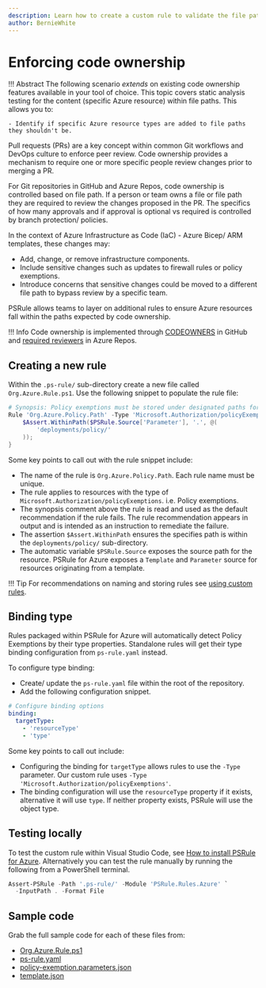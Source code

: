 ```yaml
---
description: Learn how to create a custom rule to validate the file path of code artifacts.
author: BernieWhite
---
```


# Enforcing code ownership

!!! Abstract
    The following scenario _extends_ on existing code ownership features available in your tool of choice.
    This topic covers static analysis testing for the content (specific Azure resource) within file paths.
    This allows you to:

    - Identify if specific Azure resource types are added to file paths they shouldn't be.

Pull requests (PRs) are a key concept within common Git workflows and DevOps culture to enforce peer review.
Code ownership provides a mechanism to require one or more specific people review changes prior to merging a PR.

For Git repositories in GitHub and Azure Repos, code ownership is controlled based on file path.
If a person or team owns a file or file path they are required to review the changes proposed in the PR.
The specifics of how many approvals and if approval is optional vs required is controlled by branch protection/ policies.

In the context of Azure Infrastructure as Code (IaC) - Azure Bicep/ ARM templates, these changes may:

- Add, change, or remove infrastructure components.
- Include sensitive changes such as updates to firewall rules or policy exemptions.
- Introduce concerns that sensitive changes could be moved to a different file path to bypass review by a specific team.

PSRule allows teams to layer on additional rules to ensure Azure resources fall within the paths expected by code ownership.

!!! Info
    Code ownership is implemented through [CODEOWNERS][1] in GitHub and [required reviewers][2] in Azure Repos.

  [1]: https://docs.github.com/repositories/managing-your-repositorys-settings-and-features/customizing-your-repository/about-code-owners
  [2]: https://learn.microsoft.com/azure/devops/repos/git/branch-policies#automatically-include-code-reviewers

## Creating a new rule

Within the `.ps-rule/` sub-directory create a new file called `Org.Azure.Rule.ps1`.
Use the following snippet to populate the rule file:

```powershell title="PowerShell"
# Synopsis: Policy exemptions must be stored under designated paths for review.
Rule 'Org.Azure.Policy.Path' -Type 'Microsoft.Authorization/policyExemptions' {
    $Assert.WithinPath($PSRule.Source['Parameter'], '.', @(
        'deployments/policy/'
    ));
}
```

Some key points to call out with the rule snippet include:

- The name of the rule is `Org.Azure.Policy.Path`.
  Each rule name must be unique.
- The rule applies to resources with the type of `Microsoft.Authorization/policyExemptions`.
  i.e. Policy exemptions.
- The synopsis comment above the rule is read and used as the default recommendation if the rule fails.
  The rule recommendation appears in output and is intended as an instruction to remediate the failure.
- The assertion `$Assert.WithinPath` ensures the specifies path is within the `deployments/policy/` sub-directory.
- The automatic variable `$PSRule.Source` exposes the source path for the resource.
  PSRule for Azure exposes a `Template` and `Parameter` source for resources originating from a template.

!!! Tip
    For recommendations on naming and storing rules see [using custom rules][3].

  [3]: using-custom-rules.md

## Binding type

Rules packaged within PSRule for Azure will automatically detect Policy Exemptions by their type properties.
Standalone rules will get their type binding configuration from `ps-rule.yaml` instead.

To configure type binding:

- Create/ update the `ps-rule.yaml` file within the root of the repository.
- Add the following configuration snippet.

```yaml title="ps-rule.yaml"
# Configure binding options
binding:
  targetType:
    - 'resourceType'
    - 'type'
```

Some key points to call out include:

- Configuring the binding for `targetType` allows rules to use the `-Type` parameter.
Our custom rule uses `-Type 'Microsoft.Authorization/policyExemptions'`.
- The binding configuration will use the `resourceType` property if it exists,
alternative it will use `type`.
If neither property exists, PSRule will use the object type.

## Testing locally

To test the custom rule within Visual Studio Code, see [How to install PSRule for Azure][4].
Alternatively you can test the rule manually by running the following from a PowerShell terminal.

```powershell title="PowerShell"
Assert-PSRule -Path '.ps-rule/' -Module 'PSRule.Rules.Azure' `
  -InputPath . -Format File
```

  [4]: ../install.md#with-visual-studio-code

## Sample code

Grab the full sample code for each of these files from:

- [Org.Azure.Rule.ps1](https://github.com/Azure/PSRule.Rules.Azure/blob/main/docs/customization/enforce-codeowners/.ps-rule/Org.Azure.Rule.ps1)
- [ps-rule.yaml](https://github.com/Azure/PSRule.Rules.Azure/blob/main/docs/customization/enforce-codeowners/ps-rule.yaml)
- [policy-exemption.parameters.json](https://github.com/Azure/PSRule.Rules.Azure/blob/main/docs/customization/enforce-codeowners/deployments/policy/policy-exemptions.parameters.json)
- [template.json](https://github.com/Azure/PSRule.Rules.Azure/blob/main/docs/customization/enforce-codeowners/templates/policy-exemption/v1/template.json)
